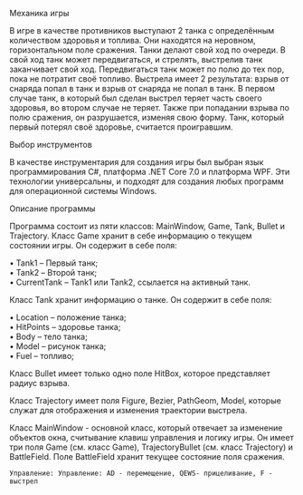   Механика игры

В игре в качестве противников выступают 2 танка с определённым количеством здоровья и топлива. Они находятся на неровном, горизонтальном поле сражения. Танки делают свой ход по очереди. В свой ход танк может передвигаться, и стрелять, выстрелив танк заканчивает свой ход. Передвигаться танк может по полю до тех пор, пока не потратит своё топливо.  Выстрела имеет 2 результата: взрыв от снаряда попал в танк и взрыв от снаряда не попал в танк. В первом случае танк, в который был сделан выстрел теряет часть своего здоровья, во втором случае не теряет. Также при попадании взрыва по полю сражения, он разрушается, изменяя свою форму. Танк, который первый потерял своё здоровье, считается проигравшим. 

  Выбор инструментов

В качестве инструментария для создания игры был выбран язык программирования C#, платформа .NET Core 7.0 и платформа WPF. Эти технологии универсальны, и подходят для создания любых программ для операционной системы Windows.  

  Описание программы

Программа состоит из пяти классов: MainWindow, Game, Tank, Bullet и Trajectory.
Класс Game хранит в себе информацию о текущем состоянии игры. Он содержит в себе поля:

•	Tank1 – Первый танк;<br />
•	Tank2 – Второй танк;<br />
•	CurrentTank – Tank1 или Tank2, ссылается на активный танк.<br />

Класс Tank хранит информацию о танке. Он содержит в себе поля:

•	Location – положение танка;<br />
•	HitPoints – здоровье танка;<br />
•	Body – тело танка;<br />
•	Model – рисунок танка;<br />
•	Fuel – топливо;<br />

Класс Bullet имеет только одно поле HitBox, которое представляет радиус взрыва.

Класс Trajectory имеет поля Figure, Bezier, PathGeom, Model, которые служат для отображения и изменения траектории выстрела.

Класс MainWindow - основной класс, который отвечает за изменение объектов окна, считывание клавиш управления и логику игры. Он имеет три поля Game (см. класс Game), TrajectoryBullet (см. класс Trajectory) и BattleField. Поле BattleField хранит текущее состояние поля сражения.

    Управление: Управление: AD - перемещение, QEWS- прицеливание, F - выстрел 
